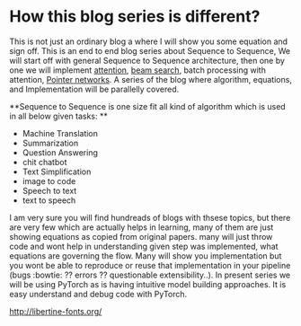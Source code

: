 # How this blog series is different?
This is not just an ordinary blog a where I will show you some equation and sign off. This is an end to end blog series about Sequence to Sequence, We will start off with general Sequence to Sequence architecture, then one by one we will implement [attention](https://arxiv.org/abs/1706.03762), [beam search](https://guillaumegenthial.github.io/sequence-to-sequence.html), batch processing with attention, [Pointer networks](https://arxiv.org/abs/1506.03134). A series of the blog where algorithm, equations, and Implementation will be parallelly covered. 

**Sequence to Sequence is one size fit all kind of algorithm which is used in all below given tasks: 
**

- Machine Translation
- Summarization
- Question Answering
- chit chatbot
- Text Simplification
- image to code
- Speech to text
- text to speech


I am very sure you will find hundreads of blogs with thsese topics, but there are very few which are actually helps in learning, many of them are just showing equations as copied from original papers. many will just throw code and wont help in understanding given step was implemented, what equations are governing the flow. Many will show you implementation but you wont be able to reproduce or reuse that implementation in your pipeline (bugs :bowtie: ?? errors ?? questionable extensibility..).
In present series we will be using PyTorch as is having intuitive model building approaches. It is easy understand and debug code with PyTorch.

http://libertine-fonts.org/









